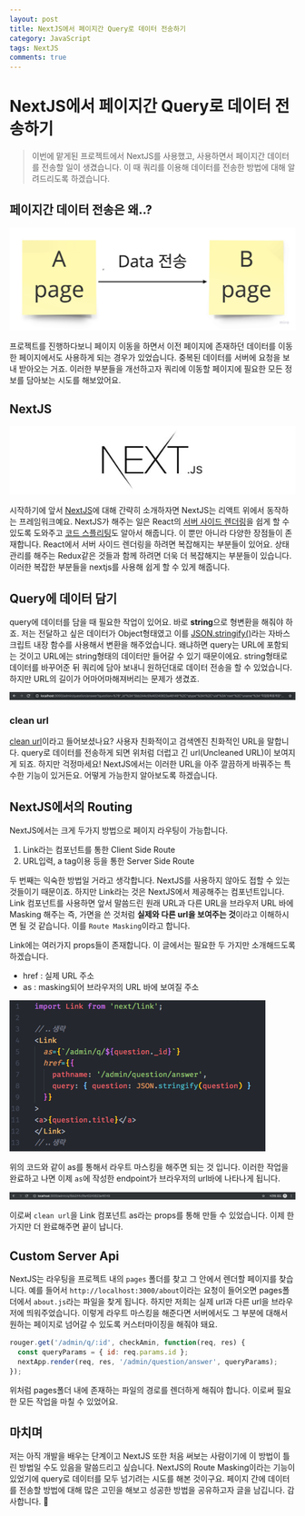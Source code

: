 ```yaml
---
layout: post
title: NextJS에서 페이지간 Query로 데이터 전송하기
category: JavaScript
tags: NextJS
comments: true
---
```


# NextJS에서 페이지간 Query로 데이터 전송하기

> 이번에 맡게된 프로젝트에서 NextJS를 사용했고, 사용하면서 페이지간 데이터를 전송할 일이 생겼습니다. 이 때 쿼리를 이용해 데이터를 전송한 방법에 대해 알려드리도록 하겠습니다.

## 페이지간 데이터 전송은 왜..?

![](/assets/images/post_img/passingdata.jpg)

프로젝트를 진행하다보니 페이지 이동을 하면서 이전 페이지에 존재하던 데이터를 이동한 페이지에서도 사용하게 되는 경우가 있었습니다. 중복된 데이터를 서버에 요청을 보내 받아오는 거죠. 이러한 부분들을 개선하고자 쿼리에 이동할 페이지에 필요한 모든 정보를 담아보는 시도를 해보았어요. 

## NextJS

![](/assets/images/post_img/nextJS.jpg)

시작하기에 앞서 [NextJS](https://nextjs.org/)에 대해 간략히 소개하자면 NextJS는 리액트 위에서 동작하는 프레임워크예요. NextJS가 해주는 일은  React의 [서버 사이드 렌더링](https://nextjs.org/features/server-side-rendering)을 쉽게 할 수 있도록 도와주고 [코드 스플리팅](https://nextjs.org/#automatic-code-splitting)도 알아서 해줍니다. 이 뿐만 아니라 다양한 장점들이 존재합니다. React에서 서버 사이드 렌더링을 하려면 복잡해지는 부분들이 있어요. 상태 관리를 해주는 Redux같은 것들과 함께 하려면 더욱 더 복잡해지는 부분들이 있습니다. 이러한 복잡한 부분들을 nextjs를 사용해 쉽게 할 수 있게 해줍니다.



## Query에 데이터 담기

query에 데이터를 담을 때 필요한 작업이 있어요. 바로 **string**으로 형변환을 해줘야 하죠. 저는 전달하고 싶은 데이터가 Object형태였고 이를 <u>JSON.stringify()</u>라는 자바스크립트 내장 함수를 사용해서 변환을 해주었습니다. 왜냐하면 query는 URL에 포함되는 것이고 URL에는 string형태의 데이터만 들어갈 수 있기 때문이에요. string형태로 데이터를 바꾸어준 뒤 쿼리에 담아 보내니 원하던대로 데이터 전송을 할 수 있었습니다. 하지만 URL의 길이가 어마어마해져버리는 문제가 생겼죠.

![](/assets/images/post_img/longurl.png)

### clean url

[clean url](https://en.wikipedia.org/wiki/Clean_URL)이라고 들어보셨나요? 사용자 친화적이고 검색엔진 친화적인 URL을 말합니다. query로 데이터를 전송하게 되면 위처럼 더럽고 긴 url(Uncleaned URL)이 보여지게 되죠. 하지만 걱정마세요! NextJS에서는 이러한 URL을 아주 깔끔하게 바꿔주는 특수한 기능이 있거든요. 어떻게 가능한지 알아보도록 하겠습니다.



## NextJS에서의 Routing

NextJS에서는 크게 두가지 방법으로 페이지 라우팅이 가능합니다.

1. Link라는 컴포넌트를 통한 Client Side Route
2. URL입력, a tag이용 등을 통한 Server Side Route

두 번째는 익숙한 방법일 거라고 생각합니다. NextJS를 사용하지 않아도 접할 수 있는 것들이기 때문이죠. 하지만 Link라는 것은 NextJS에서 제공해주는 컴포넌트입니다. Link 컴포넌트를 사용하면 앞서 말씀드린 원래 URL과 다른 URL을 브라우저 URL 바에 Masking 해주는 즉, 가면을 쓴 것처럼 **실제와 다른 url을 보여주는 것**이라고 이해하시면 될 것 같습니다. 이를 `Route Masking`이라고 합니다.

Link에는 여러가지 props들이 존재합니다. 이 글에서는 필요한 두 가지만 소개해드도록 하겠습니다.

- href : 실제 URL 주소
- as : masking되어 브라우저의 URL 바에 보여질 주소

![](/assets/images/post_img/Link.png)

위의 코드와 같이 as를 통해서 라우트 마스킹을 해주면 되는 것 입니다. 이러한 작업을 완료하고 나면 이제 `as`에 작성한 endpoint가 브라우저의 url바에 나타나게 됩니다. 

![](/assets/images/post_img/shorturl.png)


이로써 `clean url`을 Link 컴포넌트 as라는 props를 통해 만들 수 있었습니다. 이제 한 가지만 더 완료해주면 끝이 납니다.

## Custom Server Api
NextJS는 라우팅을 프로젝트 내의 `pages` 폴더를 찾고 그 안에서 렌더할 페이지를 찾습니다. 예를 들어서 `http://localhost:3000/about`이라는 요청이 들어오면 pages폴더에서 `about.js`라는 파일을 찾게 됩니다. 하지만 저희는 실제 url과 다른 url을 브라우저에 띄워주었습니다. 이렇게 라우트 마스킹을 해준다면 서버에서도 그 부분에 대해서 원하는 페이지로 넘어갈 수 있도록 커스터마이징을 해줘야 돼요. 
```javascript
rouger.get('/admin/q/:id', checkAmin, function(req, res) {
  const queryParams = { id: req.params.id };
  nextApp.render(req, res, '/admin/question/answer', queryParams);
});
```
위처럼 pages폴더 내에 존재하는 파일의 경로를 렌더하게 해줘야 합니다. 이로써 필요한 모든 작업을 마칠 수 있었어요. 

## 마치며
저는 아직 개발을 배우는 단계이고 NextJS 또한 처음 써보는 사람이기에 이 방법이 틀린 방법일 수도 있음을 말씀드리고 싶습니다. NextJS의 Route Masking이라는 기능이 있었기에 query로 데이터를 모두 넘기려는 시도를 해본 것이구요. 페이지 간에 데이터를 전송할 방법에 대해 많은 고민을 해보고 성공한 방법을 공유하고자 글을 남깁니다. 감사합니다. 🙇‍